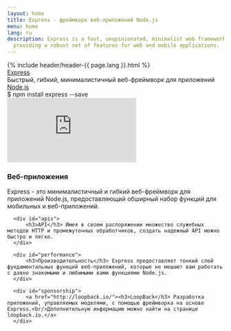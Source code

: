 ```yaml
---
layout: home
title: Express - фреймворк веб-приложений Node.js
menu: home
lang: ru
description: Express is a fast, unopinionated, minimalist web framework for Node.js,
  providing a robust set of features for web and mobile applications.
---
```

<section id="home-content">
  {% include header/header-{{ page.lang }}.html %}
  <div id="overlay"></div>
  <div id="homepage-leftpane" class="pane">
    <section id="description">
        <div class="express"><a href="/">Express</a></div>
        <span class="description">Быстрый, гибкий, минималистичный веб-фреймворк для приложений <a href='http://nodejs.org'>Node.js</a></span>
    </section>
    <div id="install-command">$ npm install express --save</div>
  </div>
  <div id="homepage-rightpane" class="pane">
    <iframe src="https://www.youtube.com/embed/HxGt_3F0ULg" frameborder="0" allowfullscreen></iframe>
  </div>
</section>

<!--<section id="doc-langs" markdown="1">
  Документация по Express доступна также на других языках: на [испанском](/es), [японском](/ja), [русском](/ru), [китайском](/zh-cn), [корейском](/ko), [португальском](/pt-br).
</section>-->

<section id="intro">

  <div id="boxes" class="clearfix">
      <div id="web-applications">
          <h3>Веб-приложения</h3> Express - это минималистичный и гибкий веб-фреймворк для приложений Node.js, предоставляющий обширный набор функций для мобильных и веб-приложений.
      </div>

      <div id="apis">
          <h3>API</h3> Имея в своем распоряжении множество служебных методов HTTP и промежуточных обработчиков, создать надежный API можно быстро и легко.
      </div>

      <div id="performance">
          <h3>Производительность</h3> Express предоставляет тонкий слой фундаментальных функций веб-приложений, которые не мешают вам работать с давно знакомыми и любимыми вами функциями Node.js.
      </div>

      <div id="sponsorship">
          <a href="http://loopback.io/"><h3>LoopBack</h3> Разработка приложений, управляемых моделями, с помощью фреймворка на основе Express.<br/>Дополнительную информацию можно найти на странице loopback.io.</a>
      </div>
  </div>

</section>

<!--
<section id="announcements">
  {% include announcement/announcement-{{ page.lang }}.md %}
</section>
-->
